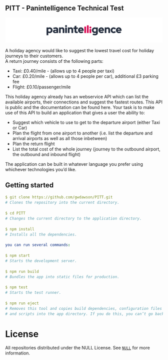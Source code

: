 ## PITT - Panintelligence Technical Test

![Panintelligence Logo](./assets/banner.jpg)

A holiday agency would like to suggest the lowest travel cost for holiday journeys to their customers.\
A return journey consists of the following parts:

- Taxi: £0.40/mile - (allows up to 4 people per taxi)
- Car: £0.20/mile - (allows up to 4 people per car), additional £3 parking fee
- Flight: £0.10/passenger/mile

This holiday agency already has an webservice API which can list the available airports, their connections and suggest the fastest routes.
This API is public and the documentation can be found here.
Your task is to make use of this API to build an application that gives a user the ability to:

- Suggest which vehicle to use to get to the departure airport (either Taxi or Car)
- Plan the flight from one airport to another (i.e. list the departure and arrival airports as well as all those inbetween)
- Plan the return flight
- List the total cost of the whole journey (journey to the outbound airport, the outbound and inbound flight)

The application can be built in whatever language you prefer using whichever technologies you’d like.

## Getting started

```yaml
$ git clone https://github.com/gwdawson/PITT.git
# Clones the repository into the current directory.

$ cd PITT
# Changes the current directory to the application directory.

$ npm install
# Installs all the dependencies.

you can run several commands:

$ npm start
# Starts the development server.

$ npm run build
# Bundles the app into static files for production.

$ npm test
# Starts the test runner.

$ npm run eject
# Removes this tool and copies build dependencies, configuration files
# and scripts into the app directory. If you do this, you can’t go back!
```

# License

All repositories distributed under the NULL License. See [`NULL`]() for more information.
